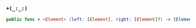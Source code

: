 ### `+(_:_:)`

```swift
public func + <Element> (left: [Element], right: [Element]?) -> [Element]
```
